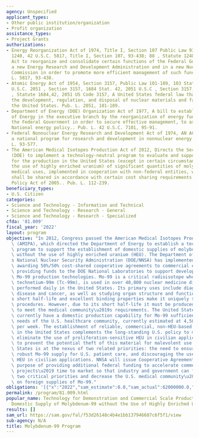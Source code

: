 ```yaml
---
agency: Unspecified
applicant_types:
- Other public institution/organization
- Profit organization
assistance_types:
- Project Grants
authorizations:
- Energy Reorganization Act of 1974, Title I, Section 107 Public Law 93-438; 88 Stat.
  1240, 42 U.S.C. 5817, Title I, Section 107, 93-438; 88 , Statute 1240,42, 5817,
  Act to reorganize and consolidate certain functions of the Federal Government in
  a new Energy Research and Development Administration and in a new Nuclear Regulatory
  Commission in order to promote more efficient management of such functions.. Pub.
  L. 5817, 93-438.
- Atomic Energy Act of 1954, Section 3157, Public Law 101-189, 103 Stat. 1684, 42
  U.S.C. 2051 , Section 3157, 1684 Stat. 42, 2051 U.S.C , Section 3157, 101-189, 103
  , Statute 1684,42, 2051 US Code 3157, A United States federal law that covers for
  the development, regulation, and disposal of nuclear materials and facilities in
  the United States. Pub. L. 2051, 101-189.
- Department of Energy (DOE) Organization Act of 1977, A bill to establish a Department
  of Energy in the executive branch by the reorganization of energy functions within
  the Federal Government in order to secure effective management, to assure a coordinated
  National energy policy.. Pub. L. 42 U.S.C. 7101, 95-91.
- Federal Nonnuclear Energy Research and Development Act of 1974, AN ACT To establish
  a national program for research and development in nonnuclear energy sources.. Pub.
  L. 93-577.
- The American Medical Isotopes Production Act of 2012, Directs the Secretary of Energy
  (DOE) to implement a technology-neutral program to evaluate and support projects
  for the production in the United States (except in certain circumstances without
  the use of highly enriched uranium) of significant quantities of molybdenum-99 for
  medical uses, implemented in cooperation with non-federal entities, whose costs
  shall be shared in accordance with certain cost sharing requirements of the Energy
  Policy Act of 2005.. Pub. L. 112-239.
beneficiary_types:
- U.S. Citizen
categories:
- Science and Technology - Information and Technical
- Science and Technology - Research - General
- Science and Technology - Research - Specialized
cfda: '81.009'
fiscal_year: '2022'
layout: program
objective: "In 2012, Congress passed the American Medical Isotopes Production Act\
  \ (AMIPA), which directed the Department of Energy to establish a technology-neutral\
  \ program to support the establishment of domestic supplies of molybdenum-99 (Mo-99)\
  \ without the use of highly enriched uranium (HEU). The Department of Energy\u2019\
  s National Nuclear Security Administration (DOE/NNSA) has implemented this by competitively\
  \ awarding 50%/50% cost-shared cooperative agreements to commercial entities and\
  \ providing funds to the DOE National Laboratories to support development of non-HEU\
  \ Mo-99 production technologies. Mo-99 is a critical radioisotope whose decay byproduct\
  \ technetium-99m (Tc-99m), is used in over 40,000 nuclear medicine diagnostic procedures\
  \ performed daily in the United States. Its primary uses include diagnosing heart\
  \ disease and cancer, as well as studying organ structure and function. The isotope\u2019\
  s short half-life and excellent binding properties make it uniquely suited for medical\
  \ procedures. However, due to its short half-life it must be produced continuously\
  \ to meet the medical community\u2019s requirements. The United States does not\
  \ currently have a domestic production capability for Mo-99 sufficient to meet the\
  \ needs of the U.S. healthcare community, currently estimated at 4,500 6-day curies\
  \ per week. The establishment of reliable, commercial, non-HEU-based Mo-99 production\
  \ in the United States complements the long-standing U.S. policy to minimize and\
  \ eliminate the use of proliferation-sensitive HEU in civilian applications in order\
  \ to prevent the potential theft of this material for malevolent use. The United\
  \ States is at the nexus of two related priorities: the need to ensure a reliable,\
  \ robust Mo-99 supply for U.S. patient care, and discouraging the use of proliferation-sensitive\
  \ HEU in civilian applications. NNSA will issue Cooperative Agreements with the\
  \ purpose of providing additional federal funding to accelerate commercial Mo-99\
  \ projects\u2019 time to market so that industry and government can fulfill these\
  \ two critical priorities and decrease the U.S. medical community\u2019s reliance\
  \ on foreign supplies of Mo-99."
obligations: '[{"x":"2022","sam_estimate":0.0,"sam_actual":62000000.0,"usa_spending_actual":62000000.0},{"x":"2023","sam_estimate":0.0,"sam_actual":0.0,"usa_spending_actual":0.0},{"x":"2024","sam_estimate":0.0,"sam_actual":0.0,"usa_spending_actual":0.0}]'
permalink: /program/81.009.html
popular_name: Technology for Demonstration and Commercial Scale Production of a Reliable,
  Domestic Supply of Molybdenum-99 without the Use of Highly Enriched Uranium
results: []
sam_url: https://sam.gov/fal/f53d26148c4b4e1bb137946687c6f5f1/view
sub-agency: N/A
title: Molybdenum-99 Program
---
```

